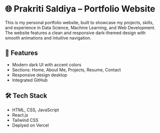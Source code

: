 # 🌐 Prakriti Saldiya – Portfolio Website

This is my personal portfolio website, built to showcase my projects, skills, and experience in Data Science, Machine Learning, and Web Development. The website features a clean and responsive dark-themed design with smooth animations and intuitive navigation.

## 🔧 Features
- Modern dark UI with accent colors
- Sections: Home, About Me, Projects, Resume, Contact
- Responsive design desktop
- Integrated GitHub

## 🛠️ Tech Stack
- HTML, CSS, JavaScript
- React.js 
- Tailwind CSS 
- Deplyed on Vercel 
